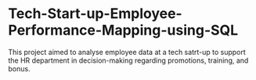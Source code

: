 # Tech-Start-up-Employee-Performance-Mapping-using-SQL
This project aimed to analyse employee data at a tech satrt-up to support the HR department in decision-making regarding promotions, training, and bonus. 
